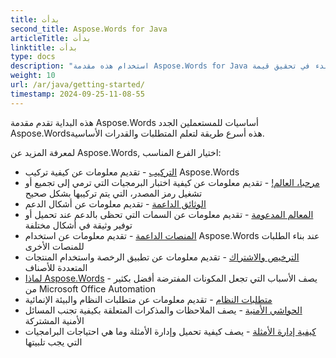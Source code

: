 ```yaml
---
title: بدأت
second_title: Aspose.Words for Java
articleTitle: بدأت
linktitle: بدأت
type: docs
description: "استخدام هذه مقدمة Aspose.Words for Java الأساسيات للبدء في تحقيق قيمة Aspose.Words من أجل عملك"
weight: 10
url: /ar/java/getting-started/
timestamp: 2024-09-25-11-08-55
---
```


هذه البداية تقدم مقدمة Aspose.Words أساسيات للمستعملين الجدد Aspose.Wordsهذه أسرع طريقة لتعلم المتطلبات والقدرات الأساسية.

لمعرفة المزيد عن Aspose.Words, اختيار الفرع المناسب:

- [التركيب](/words/ar/java/installation/) - تقديم معلومات عن كيفية تركيب Aspose.Words
- [مرحبا، العالم!](/words/ar/java/hello-world/) - تقديم معلومات عن كيفية اختبار البرمجيات التي ترمي إلى تجميع أو تشغيل رمز المصدر، التي يتم تركيبها بشكل صحيح
- [الوثائق الداعمة](/words/ar/java/supported-document-formats/) - تقديم معلومات عن أشكال الدعم
- [المعالم المدعومة](/words/ar/java/features/) - تقديم معلومات عن السمات التي تحظى بالدعم عند تحميل أو توفير وثيقة في أشكال مختلفة
- [المنصات الداعمة](/words/java/platforms-and-interoperability/) - تقديم معلومات عن استخدام Aspose.Words عند بناء الطلبات للمنصات الأخرى
- [الترخيص والاشتراك](/words/ar/java/licensing/) - تقديم معلومات عن تطبيق الرخصة واستخدام المنتجات المتعددة للأصناف
- [لماذا Aspose.Words](/words/java/aspose-words-or-other-solutions/) - يصف الأسباب التي تجعل المكونات المفترضة أفضل بكثير من Microsoft Office Automation
- [متطلبات النظام](/words/ar/java/system-requirements/) - تقديم معلومات عن متطلبات النظام والبيئة الإنمائية
- [الحواشي الأمنية](/words/ar/java/security/) - يصف الملاحظات والمذكرات المتعلقة بكيفية تجنب المسائل الأمنية المشتركة
- [كيفية إدارة الأمثلة](/words/ar/java/how-to-run-the-examples/) - يصف كيفية تحميل وإدارة الأمثلة وما هي احتياجات البرامجيات التي يجب تلبيتها
